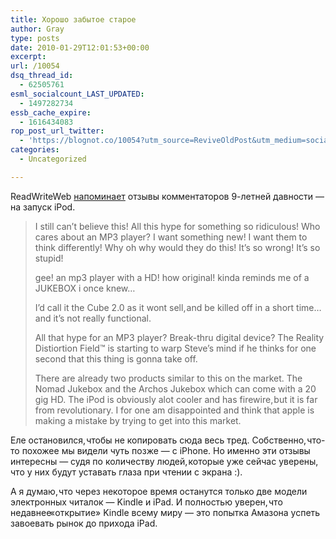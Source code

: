 ```yaml
---
title: Хорошо забытое старое
author: Gray
type: posts
date: 2010-01-29T12:01:53+00:00
excerpt:
url: /10054
dsq_thread_id:
  - 62505761
esml_socialcount_LAST_UPDATED:
  - 1497282734
essb_cache_expire:
  - 1616434083
rop_post_url_twitter:
  - 'https://blognot.co/10054?utm_source=ReviveOldPost&utm_medium=social&utm_campaign=ReviveOldPost'
categories:
  - Uncategorized

---
```








ReadWriteWeb [напоминает][1] отзывы комментаторов 9-летней давности — на запуск iPod.

> I still can’t believe this! All this hype for something so ridiculous! Who cares about an MP3 player? I want something new! I want them to think differently! Why oh why would they do this! It’s so wrong! It’s so stupid!
> 
> gee! an mp3 player with a HD! how original! kinda reminds me of a JUKEBOX i once knew…
> 
> I&#8217;d call it the Cube 2.0 as it wont sell<span style="margin-right:-0.2em;">,</span> and be killed off in a short time… and it’s not really functional.
> 
> All that hype for an MP3 player? <span style="word-spacing:nowrap;">Break-thru</span> digital device? The Reality Distiortion Field™ is starting to warp Steve’s mind if he thinks for one second that this thing is gonna take off.
> 
> There are already two products similar to this on the market. The Nomad Jukebox and the Archos Jukebox which can come with a 20 gig HD. The iPod is obviously alot cooler and has firewire<span style="margin-right:-0.2em;">,</span> but it is far from revolutionary. I for one am disappointed and think that apple is making a mistake by trying to get into this market.

Еле остановился<span style="margin-right:-0.2em;">,</span> чтобы не копировать сюда весь тред. Собственно<span style="margin-right:-0.2em;">,</span> <span style="word-spacing:nowrap;">что-то</span> похожее мы видели чуть позже — с iPhone. Но именно эти отзывы интересны — судя по количеству людей<span style="margin-right:-0.2em;">,</span> которые уже сейчас уверены<span style="margin-right:-0.2em;">,</span> что у них будут уставать глаза при чтении с экрана :).

А я думаю<span style="margin-right:-0.2em;">,</span> что через некоторое время останутся только две модели электронных читалок — Kindle и iPad. И полностью уверен<span style="margin-right:-0.2em;">,</span> что недавнее <span style="margin-left:-0.44em;">«</span>открытие» Kindle всему миру — это попытка Амазона успеть завоевать рынок до прихода iPad.

 [1]: http://www.readwriteweb.com/archives/overhyped_overpriced_disappointing_ipad_no_ipod_in.php